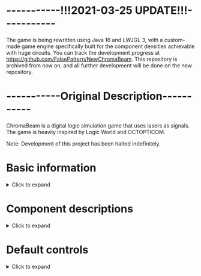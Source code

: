 # -----------!!!2021-03-25  UPDATE!!!-----------
The game is being rewritten using Java 16 and LWJGL 3, with a custom-made game engine specifically built for the component densities achievable with huge circuits. You can track the development progress at https://github.com/FalsePattern/NewChromaBeam. This repository is archived from now on, and all further development will be done on the new repository.



# -----------Original Description-----------

ChromaBeam is a digital logic simulation game that uses lasers as signals. The game is heavily inspired by Logic World and OCTOPTICOM.

Note: Development of this project has been halted indefinitely.

# Basic information
<details>
  <summary>Click to expand</summary>
  
## Tick
The time unit of the game. All components take 0 ticks of time to interact with beams, unless specified otherwise.

## Beam
The signal transmitters of the game. They are composed of 3 Channels: Red, Green and Blue.<br>
Beams, which are a mixture of the basic colors are called composite beams, and are Yellow, Magenta, Cyan and White.<br>
Composite beams can be filtered into their respective channels by specific components.

## Component
The stuff that interact with beams. They are abundant and fill various roles such as beam routing,
color filtering, and even doing logic with beams.

## Circuit
Large components, which encapsulate a large amount of components inside them in a compact form.<br>
They are created using the duplicator tool (described below).<br>
Circuits, by default, have 0 ticks of delay on their IO, but when nesting circuits (putting circuits inside circuits),
each additional circuit will add 1 tick to the delay of the IO on the encapsulating circuit.

## Duplicator
The built-in tool for manipulating large areas of components.<br>
Has features such as copying/cutting/pasting/deleting selected areas, importing/exporting areas from/to files and turning areas into circuits.

## Color shorthands:
None: X<br>
Red: R<br>
Green: G<br>
Yellow: Y<br>
Blue: B<br>
Magenta: M<br>
Cyan: C<br>
White: W<br>
</details>

# Component descriptions
<details>
  <summary>Click to expand</summary>
  
## Basic
<details>
  <summary>Click to expand</summary>
  
### Block
Blocks beams from passing through
### Tunnel
Only lets beams through a single axis (can be rotated though)
### Emitter
Emits either a white beam, or nothing (2 alternative colors: X, W)
</details>

## Mirrors
<details>
  <summary>Click to expand</summary>
  
### Mirror
Reflects beams at a 90 degree angle. Only reflective on the light-gray part.
### Double sided mirror
Works like a mirror, but both sides are reflective.
### Beam splitter
Reflects beams like a mirror, but also lets them through, creating two beams in a right angle.
</details>

## Logic
<details>
  <summary>Click to expand</summary>
  
### Gate
A basic component for doing logic, takes 1 tick to process input.<br>
Has 2 alternative modes:<br>
#### Normal
When the switch has any incoming signal, emits a beam with the same color as the input.
#### Inverting
When the switch has no incoming signal, emits a beam with the same color as the input.
### Relay
Lets beams pass through when the switch has any incoming signal.<br>
Beams pass through in 0 ticks, but the switch takes 1 tick to process changes.
### Delayer
Takes the input beam and emits it 1 tick later.
### Oracle
When it receives an input, it either emits a white beam or nothing for the duration of the input pulse.<br>
The emitted value is non-deterministic.
</details>

## Colored
<details>
  <summary>Click to expand</summary>
  
### RGB emitter
Emits a beam with any of the colors.<br>
(8 alt. colors: X, R, G, Y, B, M, C, W)
### Colored beam splitter
Splits beams based on their color channels.<br>
Channels that match any channel of the splitter will go through straight, while the rest will be reflected like a mirror.<br>
(6 alt. colors: R, G, Y, B, M, C)
### Colored filter
Only lets through beam channels that match any of the filter's channels.<br>
(6 alt. colors: R, G, Y, B, M, C)
### RGB Oracle
Works like the Oracle, but with all 8 colors.
</details>

## IO
<details>
  <summary>Click to expand</summary>
  
### Display
Lights up with the color of the sum of all incoming beams.
### Smart Display
Lights up when two beams of the same color intersect inside the display at a 90 degree angle.<br>
When beams of different color intersect inside the display, it turns off.<br>
Beams can pass through it in 0 ticks, allowing of pixel-based screens.
### Big Display
Functions like the Display, but connects to any neighboring Big Display, creating a seamless, large display.<br>
All connected Big Displays share the same color.
### Switch
Can be clicked with an empty cursor to toggle it's state.<br>
Blocks beams from passing when it's disabled.<br>
Lets beams through in 0 ticks when it's enabled.
### Button
Lets beams through in 0 ticks while it's being clicked and helde with an empty cursor, otherwise it blocks all beams.
</details>

## Circuit
<details>
  <summary>Click to expand</summary>
  
### Circuit IO port
Used by the Duplicator to create the IO ports on the circuit that will be created from an area containing this port.
</details>
</details>

# Default controls
<details>
  <summary>Click to expand</summary>

## General controls:
    View ingame keybind hints:    F2
    Place label at mouse:    L
    Remove label at mouse:    Shift + L
    Open save/load menu:    F5
    Set TPS limit:    F7
    Open the 'duplicator':    TAB   (the duplicator is a tool for area copy/pasting, deletion, etc. (similar to WorldEdit))

## Mouse controls:
    Place components:    Left click
    Delete components:    Right click
    Pick component:    Shift + Middle click
    Move camera:    Middle click + mouse movement
    Zoom in/out: Scrollwheel

## Component menu navigation (you can hold shift to do these in the opposite direction):
    Switch between component categories:    T
    Switch between components inside the category:    E

## Component manipulation (you can hold shift to do these in the opposite direction):
    Rotate component:    R
    Switch between alternative types of the component:    Q
    Flip component:    F

## The duplicator controls are shown inside the game based on context.
</details>
